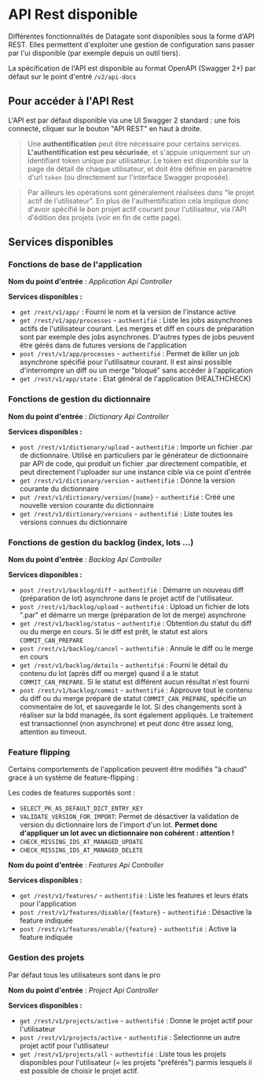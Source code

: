 # API Rest disponible

Différentes fonctionnalités de Datagate sont disponibles sous la forme d'API REST. Elles permettent d'exploiter une gestion de configuration sans passer par l'ui disponible (par exemple depuis un outil tiers).

La spécification de l'API est disponible au format OpenAPI (Swagger 2+) par défaut sur le point d'entré `/v2/api-docs`

## Pour accéder à l'API Rest

L'API est par défaut disponible via une UI Swagger 2 standard : une fois connecté, cliquer sur le bouton "API REST" en haut à droite.

> Une **authentification** peut être nécessaire pour certains services. **L'authentification est peu sécurisée**, et s'appuie uniquement sur un identifiant token unique par utilisateur. Le token est disponible sur la page de détail de chaque utilisateur, et doit être définie en paramètre d'url `token` (ou directement sur l'interface Swagger proposée).

> Par ailleurs les opérations sont généralement réalisées dans "le projet actif de l'utilisateur". En plus de l'authentification cela implique donc d'avoir spécifié le *bon* projet actif courant pour l'utilisateur, via l'API d'édition des projets (voir en fin de cette page).

## Services disponibles

### Fonctions de base de l'application

**Nom du point d'entrée** : *Application Api Controller*
 
**Services disponibles :**

* `get /rest/v1/app/` : Fourni le nom et la version de l'instance active
* `get /rest/v1/app/processes` - `authentifié` : Liste les jobs assynchrones actifs de l'utilisateur courant. Les merges et diff en cours de préparation sont par exemple des jobs asynchrones. D'autres types de jobs peuvent être gérés dans de futures versions de l'application
* `post /rest/v1/app/processes` - `authentifié` : Permet de killer un job asynchrone spécifié pour l'utilisateur courant. Il est ainsi possible d'interrompre un diff ou un merge "bloqué" sans accéder à l'application
* `get /rest/v1/app/state` : Etat général de l'application (HEALTHCHECK)


### Fonctions de gestion du dictionnaire

**Nom du point d'entrée** : *Dictionary Api Controller*
 
**Services disponibles :**

* `post /rest/v1/dictionary/upload` - `authentifié` : Importe un fichier .par de dictionnaire. Utilisé en particuliers par le générateur de dictionnaire par API de code, qui produit un fichier .par directement compatible, et peut directement l'uploader sur une instance cible via ce point d'entrée
* `get /rest/v1/dictionary/version` - `authentifié` : Donne la version courante du dictionnaire
* `put /rest/v1/dictionary/version/{name}` - `authentifié` : Créé une nouvelle version courante du dictionnaire
* `get /rest/v1/dictionary/versions` - `authentifié` : Liste toutes les versions connues du dictionnaire

### Fonctions de gestion du backlog (index, lots ...)

**Nom du point d'entrée** : *Backlog Api Controller*
 
**Services disponibles :**

* `post /rest/v1/backlog/diff` - `authentifié` : Démarre un nouveau diff (préparation de lot) asynchrone dans le projet actif de l'utilisateur.
* `post /rest/v1/backlog/upload` - `authentifié` : Upload un fichier de lots ".par" et démarre un merge (préparation de lot de merge) asynchrone
* `get /rest/v1/backlog/status` - `authentifié` : Obtention du statut du diff ou du merge en cours. Si le diff est prêt, le statut est alors `COMMIT_CAN_PREPARE`
* `post /rest/v1/backlog/cancel` - `authentifié` : Annule le diff ou le merge en cours
* `get /rest/v1/backlog/details` - `authentifié` : Fourni le détail du contenu du lot (après diff ou merge) quand il a le statut `COMMIT_CAN_PREPARE`. Si le statut est différent aucun résultat n'est fourni
* `post /rest/v1/backlog/commit` - `authentifié` : Approuve tout le contenu du diff ou du merge préparé de statut `COMMIT_CAN_PREPARE`, spécifie un commentaire de lot, et sauvegarde le lot. Si des changements sont à réaliser sur la bdd managée, ils sont également appliqués. Le traitement est transactionnel (non asynchrone) et peut donc être assez long, attention au timeout.

### Feature flipping

Certains comportements de l'application peuvent être modifiés "à chaud" grace à un système de feature-flipping : 

Les codes de features supportés sont :

* `SELECT_PK_AS_DEFAULT_DICT_ENTRY_KEY` 
* `VALIDATE_VERSION_FOR_IMPORT`: Permet de désactiver la validation de version du dictionnaire lors de l'import d'un lot. **Permet donc d'appliquer un lot avec un dictionnaire non cohérent : attention !**
* `CHECK_MISSING_IDS_AT_MANAGED_UPDATE`
* `CHECK_MISSING_IDS_AT_MANAGED_DELETE`

**Nom du point d'entrée** : *Features Api Controller*
 
**Services disponibles :**

* `get /rest/v1/features/` - `authentifié` : Liste les features et leurs états pour l'application
* `post /rest/v1/features/disable/{feature}` - `authentifié` : Désactive la feature indiquée
* `post /rest/v1/features/enable/{feature}` - `authentifié` : Active la feature indiquée

### Gestion des projets

Par défaut tous les utilisateurs sont dans le pro

**Nom du point d'entrée** : *Project Api Controller*
 
**Services disponibles :**

* `get /rest/v1/projects/active` - `authentifié` : Donne le projet actif pour l'utilisateur
* `post /rest/v1/projects/active` - `authentifié` : Selectionne un autre projet actif pour l'utilisateur 
* `get /rest/v1/projects/all` - `authentifié` : Liste tous les projets disponibles pour l'utilisateur (= les projets "préférés") parmis lesquels il est possible de choisir le projet actif.
